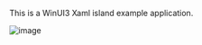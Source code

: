 This is a WinUI3 Xaml island example application.

![image](https://github.com/user-attachments/assets/d2c3b06b-fdeb-450c-9901-d0553fe36e1b)

